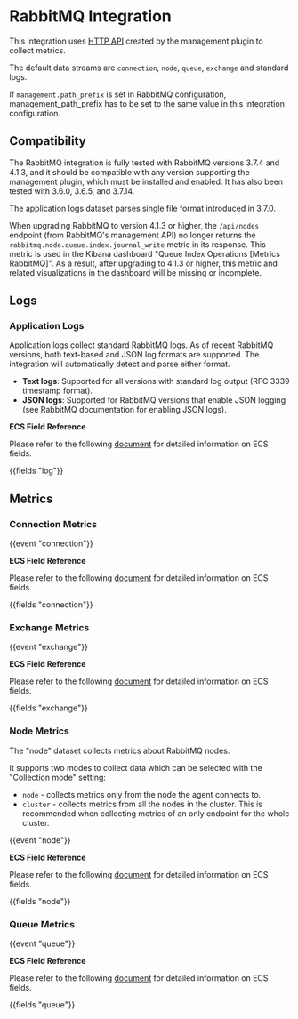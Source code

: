 # RabbitMQ Integration

This integration uses [HTTP API](http://www.rabbitmq.com/management.html) created by the management plugin to collect metrics.

The default data streams are `connection`, `node`, `queue`, `exchange` and standard logs.

If `management.path_prefix` is set in RabbitMQ configuration, management_path_prefix has to be set to the same value
in this integration configuration.

## Compatibility

The RabbitMQ integration is fully tested with RabbitMQ versions 3.7.4 and 4.1.3, and it should be compatible with any version supporting the management plugin, which must be installed and enabled. It has also been tested with 3.6.0, 3.6.5, and 3.7.14.

The application logs dataset parses single file format introduced in 3.7.0.

When upgrading RabbitMQ to version 4.1.3 or higher, the `/api/nodes` endpoint (from RabbitMQ's management API) no longer returns the `rabbitmq.node.queue.index.journal_write` metric in its response. This metric is used in the Kibana dashboard "Queue Index Operations [Metrics RabbitMQ]". As a result, after upgrading to 4.1.3 or higher, this metric and related visualizations in the dashboard will be missing or incomplete.

## Logs

### Application Logs

Application logs collect standard RabbitMQ logs. As of recent RabbitMQ versions, both text-based and JSON log formats are supported. The integration will automatically detect and parse either format.

- **Text logs**: Supported for all versions with standard log output (RFC 3339 timestamp format).
- **JSON logs**: Supported for RabbitMQ versions that enable JSON logging (see RabbitMQ documentation for enabling JSON logs).

**ECS Field Reference**

Please refer to the following [document](https://www.elastic.co/guide/en/ecs/current/ecs-field-reference.html) for detailed information on ECS fields.

{{fields "log"}}

## Metrics

### Connection Metrics

{{event "connection"}}

**ECS Field Reference**

Please refer to the following [document](https://www.elastic.co/guide/en/ecs/current/ecs-field-reference.html) for detailed information on ECS fields.

{{fields "connection"}}

### Exchange Metrics

{{event "exchange"}}

**ECS Field Reference**

Please refer to the following [document](https://www.elastic.co/guide/en/ecs/current/ecs-field-reference.html) for detailed information on ECS fields.

{{fields "exchange"}}

### Node Metrics

The "node" dataset collects metrics about RabbitMQ nodes.

It supports two modes to collect data which can be selected with the "Collection mode" setting:

* `node` - collects metrics only from the node the agent connects to.
* `cluster` - collects metrics from all the nodes in the cluster. This is recommended when collecting metrics of an only endpoint for the whole cluster.

{{event "node"}}

**ECS Field Reference**

Please refer to the following [document](https://www.elastic.co/guide/en/ecs/current/ecs-field-reference.html) for detailed information on ECS fields.

{{fields "node"}}

### Queue Metrics

{{event "queue"}}

**ECS Field Reference**

Please refer to the following [document](https://www.elastic.co/guide/en/ecs/current/ecs-field-reference.html) for detailed information on ECS fields.

{{fields "queue"}}